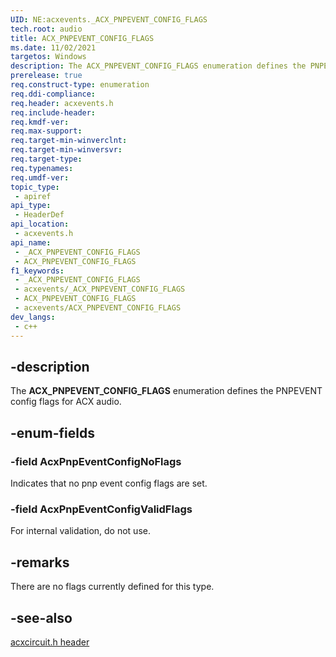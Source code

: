 ```yaml
---
UID: NE:acxevents._ACX_PNPEVENT_CONFIG_FLAGS
tech.root: audio
title: ACX_PNPEVENT_CONFIG_FLAGS
ms.date: 11/02/2021
targetos: Windows
description: The ACX_PNPEVENT_CONFIG_FLAGS enumeration defines the PNPEVENT config flags for ACX audio.
prerelease: true
req.construct-type: enumeration
req.ddi-compliance: 
req.header: acxevents.h
req.include-header: 
req.kmdf-ver: 
req.max-support: 
req.target-min-winverclnt: 
req.target-min-winversvr: 
req.target-type: 
req.typenames: 
req.umdf-ver: 
topic_type:
 - apiref
api_type:
 - HeaderDef
api_location:
 - acxevents.h
api_name:
 - _ACX_PNPEVENT_CONFIG_FLAGS
 - ACX_PNPEVENT_CONFIG_FLAGS
f1_keywords:
 - _ACX_PNPEVENT_CONFIG_FLAGS
 - acxevents/_ACX_PNPEVENT_CONFIG_FLAGS
 - ACX_PNPEVENT_CONFIG_FLAGS
 - acxevents/ACX_PNPEVENT_CONFIG_FLAGS
dev_langs:
 - c++
---
```


## -description

The **ACX_PNPEVENT_CONFIG_FLAGS** enumeration defines the PNPEVENT config flags for ACX audio.

## -enum-fields

### -field AcxPnpEventConfigNoFlags

Indicates that no pnp event config flags are set.

### -field AcxPnpEventConfigValidFlags

For internal validation, do not use.

## -remarks

There are no flags currently defined for this type.

## -see-also

[acxcircuit.h header](index.md)



